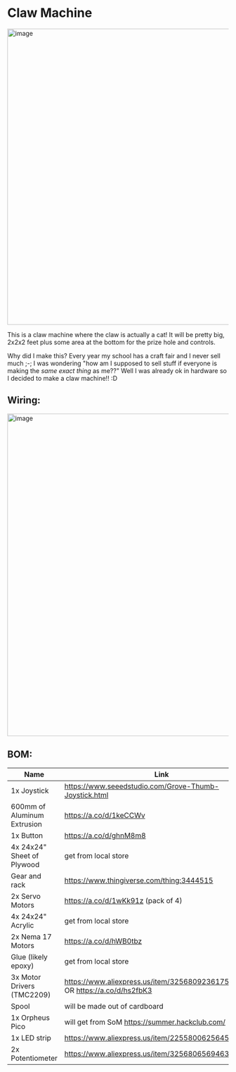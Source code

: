 # Claw Machine

<img width="682" height="673" alt="image" src="https://github.com/user-attachments/assets/438f9a6b-97ae-4904-9724-53c5cdbfc8fe" />

This is a claw machine where the claw is actually a cat! It will be pretty big, 2x2x2 feet plus some area at the bottom for the prize hole and controls.

Why did I make this? Every year my school has a craft fair and I never sell much ;-; I was wondering "how am I supposed to sell stuff if everyone is making the _same exact thing_ as me??" Well I was already ok in hardware so I decided to make a claw machine!! :D

## Wiring:
<img width="985" height="733" alt="image" src="https://github.com/user-attachments/assets/3e69b3ee-6f63-4495-99d8-3d982610bd3b" />


## BOM:

|Name|Link|
|-|-|
|1x Joystick|https://www.seeedstudio.com/Grove-Thumb-Joystick.html|
|600mm of Aluminum Extrusion|https://a.co/d/1keCCWv|
|1x Button|https://a.co/d/ghnM8m8|
|4x 24x24" Sheet of Plywood|get from local store|
|Gear and rack|https://www.thingiverse.com/thing:3444515|
|2x Servo Motors|https://a.co/d/1wKk91z (pack of 4)|
|4x 24x24" Acrylic|get from local store|
|2x Nema 17 Motors|https://a.co/d/hWB0tbz|
|Glue (likely epoxy)|get from local store|
|3x Motor Drivers (TMC2209)|https://www.aliexpress.us/item/3256809236175649.html OR https://a.co/d/hs2fbK3|
|Spool|will be made out of cardboard|
|1x Orpheus Pico|will get from SoM https://summer.hackclub.com/|
|1x LED strip|https://www.aliexpress.us/item/2255800625645532.html|
|2x Potentiometer|https://www.aliexpress.us/item/3256806569463411.html|
